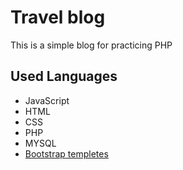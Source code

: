 # Travel blog
This is a simple blog for practicing PHP


## Used Languages
- JavaScript
- HTML
- CSS
- PHP
- MYSQL
- [Bootstrap templetes](https://colorlib.com/wp/free-bootstrap-blog-templates/)

